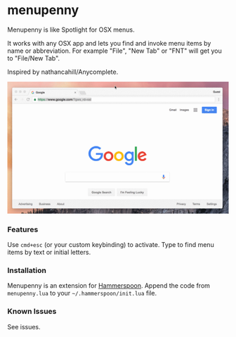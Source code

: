 # menupenny

Menupenny is like Spotlight for OSX menus.

It works with any OSX app and lets you find and invoke menu items by name or abbreviation.  For example "File", "New Tab" or "FNT" will get you to "File/New Tab".

Inspired by nathancahill/Anycomplete.

![Menupenny demo](https://github.com/bjhartin/menupenny/raw/master/demo.gif)

### Features

Use `cmd+esc` (or your custom keybinding) to activate.  Type to find menu items by text or initial letters.

### Installation

Menupenny is an extension for [Hammerspoon](http://hammerspoon.org/).  Append the code from `menupenny.lua` to your `~/.hammerspoon/init.lua` file.

### Known Issues

See issues.




